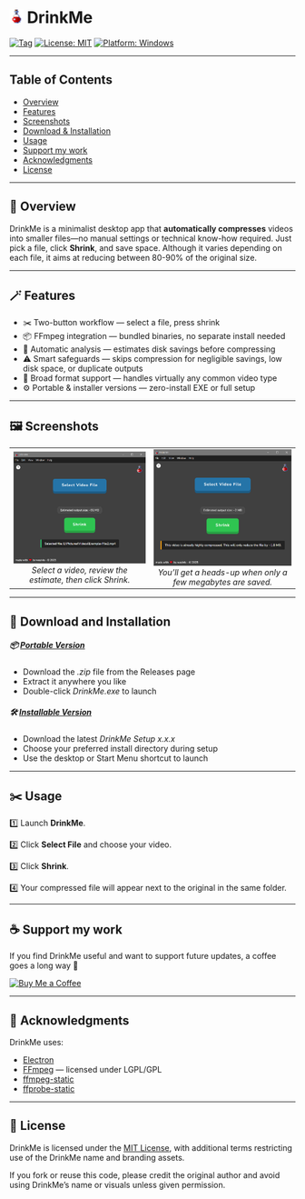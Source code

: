 # <img src="assets/logo.png" alt="logo" width="24" height="24" /> DrinkMe

[![Tag](https://img.shields.io/github/v/release/wasivis/DrinkMe)](https://github.com/wasivis/DrinkMe/releases)
[![License: MIT](https://img.shields.io/badge/License-MIT-yellow.svg)](LICENSE)
[![Platform: Windows](https://img.shields.io/badge/platform-Windows-blue)](#download)

---

## Table of Contents

- [Overview](#overview)
- [Features](#features)
- [Screenshots](#screenshots)
- [Download & Installation](#download)
- [Usage](#usage)
- [Support my work](#support)
- [Acknowledgments](#acknowledgments)
- [License](#license)

---
<a name="overview"></a>
## 📘 Overview

DrinkMe is a minimalist desktop app that **automatically compresses** videos into smaller files—no manual settings or technical know-how required. Just pick a file, click **Shrink**, and save space. Although it varies depending on each file, it aims at reducing between 80-90% of the original size.

---
<a name="features"></a>
## 🪄 Features

- ✂️ Two-button workflow — select a file, press shrink
- 📦 FFmpeg integration — bundled binaries, no separate install needed
- 🔎 Automatic analysis — estimates disk savings before compressing
- ⚠️ Smart safeguards — skips compression for negligible savings, low disk space, or duplicate outputs
- 📼 Broad format support — handles virtually any common video type
- ⚙️ Portable & installer versions — zero-install EXE or full setup

---
<a name="screenshots"></a>
## 🖼️ Screenshots

<table>
  <tr>
    <td align="center">
      <img src="assets/screenshot-main.png" alt="Main UI" width="400" /><br/>
      <em>Select a video, review the estimate, then click Shrink.</em>
    </td>
    <td align="center">
      <img src="assets/screenshot-warning.png" alt="Warning Tooltip" width="400" /><br/>
      <em>You’ll get a heads-up when only a few megabytes are saved.</em>
    </td>
  </tr>
</table>

---

<a name="download"></a>

## 💾 Download and Installation

##### 📦 <u>Portable Version</u>

- Download the _.zip_ file from the Releases page
- Extract it anywhere you like
- Double-click _DrinkMe.exe_ to launch

##### 🛠️ <u>Installable Version</u>

- Download the latest _DrinkMe Setup x.x.x_
- Choose your preferred install directory during setup
- Use the desktop or Start Menu shortcut to launch

---
<a name="usage"></a>
## ✂️ Usage

1️⃣ Launch **DrinkMe**.

2️⃣ Click **Select File** and choose your video.

3️⃣ Click **Shrink**.

4️⃣ Your compressed file will appear next to the original in the same folder.

---

<a name="support"></a>

## ☕ Support my work

If you find DrinkMe useful and want to support future updates, a coffee goes a long way 💜

[![Buy Me a Coffee](https://img.buymeacoffee.com/button-api/?text=Buy%20me%20a%20coffee&emoji=💜&slug=wasivis&button_colour=FFDD00&font_colour=000000&font_family=Poppins&outline_colour=000000&coffee_colour=ffffff)](https://www.buymeacoffee.com/wasivis)

---
<a name="acknowledgments"></a>
## 🙏 Acknowledgments

DrinkMe uses:

- [Electron](https://www.electronjs.org/)
- [FFmpeg](https://ffmpeg.org/) — licensed under LGPL/GPL
- [ffmpeg-static](https://www.npmjs.com/package/ffmpeg-static)
- [ffprobe-static](https://www.npmjs.com/package/ffprobe-static)

---
<a name="license"></a>
## 📜 License

DrinkMe is licensed under the [MIT License](LICENSE), with additional terms restricting use of the DrinkMe name and branding assets.

If you fork or reuse this code, please credit the original author and avoid using DrinkMe’s name or visuals unless given permission.
